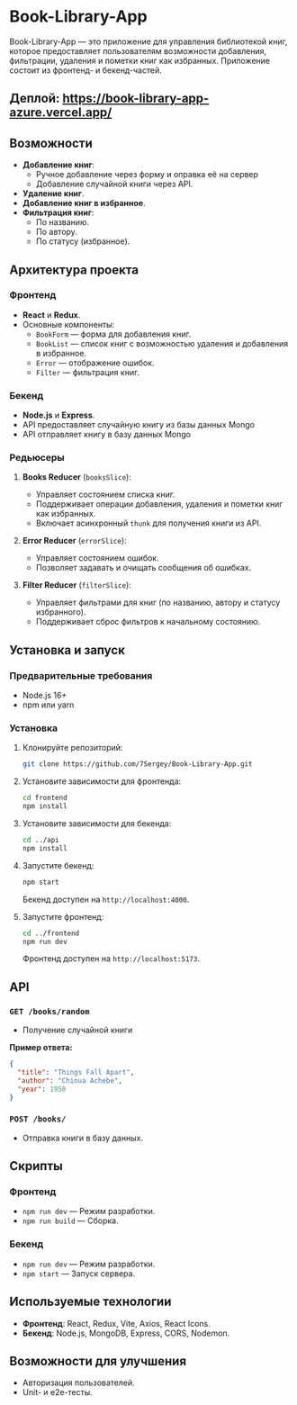# Book-Library-App

Book-Library-App — это приложение для управления библиотекой книг, которое предоставляет пользователям возможности добавления, фильтрации, удаления и пометки книг как избранных. Приложение состоит из фронтенд- и бекенд-частей.

## Деплой: https://book-library-app-azure.vercel.app/

## Возможности

- **Добавление книг**:
  - Ручное добавление через форму и оправка её на сервер
  - Добавление случайной книги через API.
- **Удаление книг**.
- **Добавление книг в избранное**.
- **Фильтрация книг**:
  - По названию.
  - По автору.
  - По статусу (избранное).

## Архитектура проекта

### Фронтенд

- **React** и **Redux**.
- Основные компоненты:
  - `BookForm` — форма для добавления книг.
  - `BookList` — список книг с возможностью удаления и добавления в избранное.
  - `Error` — отображение ошибок.
  - `Filter` — фильтрация книг.

### Бекенд

- **Node.js** и **Express**.
- API предоставляет случайную книгу из базы данных Mongo
- API отправляет книгу в базу данных Mongo

### Редьюсеры

1. **Books Reducer** (`booksSlice`):

   - Управляет состоянием списка книг.
   - Поддерживает операции добавления, удаления и пометки книг как избранных.
   - Включает асинхронный `thunk` для получения книги из API.

2. **Error Reducer** (`errorSlice`):

   - Управляет состоянием ошибок.
   - Позволяет задавать и очищать сообщения об ошибках.

3. **Filter Reducer** (`filterSlice`):

   - Управляет фильтрами для книг (по названию, автору и статусу избранного).
   - Поддерживает сброс фильтров к начальному состоянию.

## Установка и запуск

### Предварительные требования

- Node.js 16+
- npm или yarn

### Установка

1. Клонируйте репозиторий:

   ```bash
   git clone https://github.com/7Sergey/Book-Library-App.git
   ```

2. Установите зависимости для фронтенда:

   ```bash
   cd frontend
   npm install
   ```

3. Установите зависимости для бекенда:

   ```bash
   cd ../api
   npm install
   ```

4. Запустите бекенд:

   ```bash
   npm start
   ```

   Бекенд доступен на `http://localhost:4000`.

5. Запустите фронтенд:

   ```bash
   cd ../frontend
   npm run dev
   ```

   Фронтенд доступен на `http://localhost:5173`.

## API

### `GET /books/random`

- Получение случайной книги

**Пример ответа:**

```json
{
  "title": "Things Fall Apart",
  "author": "Chinua Achebe",
  "year": 1958
}
```

### `POST /books/`

- Отправка книги в базу данных.

## Скрипты

### Фронтенд

- `npm run dev` — Режим разработки.
- `npm run build` — Сборка.

### Бекенд

- `npm run dev` — Режим разработки.
- `npm start` — Запуск сервера.

## Используемые технологии

- **Фронтенд**: React, Redux, Vite, Axios, React Icons.
- **Бекенд**: Node.js, MongoDB, Express, CORS, Nodemon.

## Возможности для улучшения

- Авторизация пользователей.
- Unit- и e2e-тесты.
